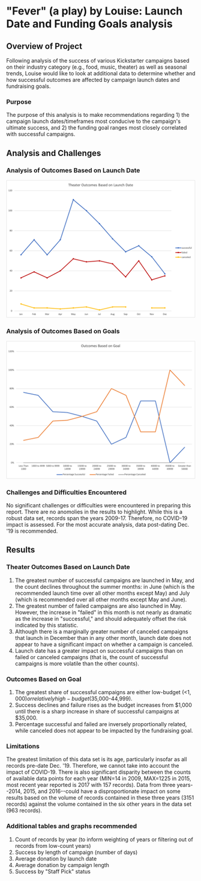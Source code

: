 # "Fever" (a play) by Louise: Launch Date and Funding Goals analysis

## Overview of Project
Following analysis of the success of various Kickstarter campaigns based on their industry category (e.g., food, music, theater) as well as seasonal trends, Louise would like to look at additional data to determine whether and how successful outcomes are affected by campaign launch dates and fundraising goals.

### Purpose
The purpose of this analysis is to make recommendations regarding 1) the campaign launch dates/timeframes most conducive to the campaign's ultimate success, and 2) the funding goal ranges most closely correlated with successful campaigns.

## Analysis and Challenges

### Analysis of Outcomes Based on Launch Date

![Theater_Outcomes_vs_Launch.png](https://github.com/crkaide/kickstarter-analysis/blob/main/Theater_Outcomes_vs_Launch.png?raw=true)

### Analysis of Outcomes Based on Goals

![Outcomes_vs_Goals.png](https://github.com/crkaide/kickstarter-analysis/blob/main/Outcomes_vs_Goals.png?raw=true)

### Challenges and Difficulties Encountered

No significant challenges or difficulties were encountered in preparing this report.  There are no anomolies in the results to highlight.  While this is a robust data set, records span the years 2009-17.  Therefore, no COVID-19 impact is assessed.  For the most accurate analysis, data post-dating Dec. '19 is recommended.

## Results

### Theater Outcomes Based on Launch Date
1. The greatest number of successful campaigns are launched in May, and the count declines throughout the summer months:  in June (which is the recommended launch time over all other months except May) and July (which is recommended over all other months except May and June).
2. The greatest number of failed campaigns are also launched in May.  However, the increase in "failed" in this month is not nearly as dramatic as the increase in "successful," and should adequately offset the risk indicated by this statistic.
3. Although there is a marginally greater number of canceled campaigns that launch in December than in any other month, launch date does not appear to have a significant impact on whether a campaign is canceled.
4. Launch date has a greater impact on successful campaigns than on failed or canceled campaigns (that is, the count of successful campaigns is more volatile than the other counts).

### Outcomes Based on Goal
1. The greatest share of successful campaigns are either low-budget  (<$1,000) or relatively high-budget ($35,000-44,999).
2. Success declines and failure rises as the budget increases from $1,000 until there is a sharp increase in share of successful campaigns at $35,000.
3. Percentage successful and failed are inversely proportionally related, while canceled does not appear to be impacted by the fundraising goal.

### Limitations
The greatest limitation of this data set is its age, particularly insofar as all records pre-date Dec. '19.  Therefore, we cannot take into account the impact of COVID-19.  There is also significant disparity between the counts of available data points for each year (MIN=14 in 2009, MAX=1225 in 2015, most recent year reported is 2017 with 157 records).  Data from three years--2014, 2015, and 2016--could have a disproportionate impact on some results based on the volume of records contained in these three years (3151 records) against the volume contained in the six other years in the data set (963 records).

### Additional tables and graphs recommended
1. Count of records by year (to inform weighting of years or filtering out of records from low-count years)
2. Success by length of campaign (number of days)
3. Average donation by launch date
4. Average donation by campaign length
5. Success by "Staff Pick" status
